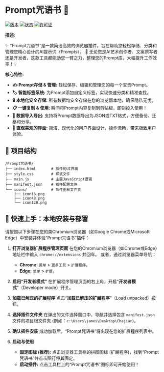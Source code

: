 # Prompt咒语书 📖

[![版本](https://img.shields.io/badge/版本-1.1-blue)](https://github.com/your-username/prompt-spellbook) 
[![状态](https://img.shields.io/badge/状态-稳定版-green)](https://github.com/your-username/prompt-spellbook)
[![许可证](https://img.shields.io/badge/许可证-MIT-lightgrey)](LICENSE) 

**描述:**

✨ “Prompt咒语书”是一款简洁高效的浏览器插件，旨在帮助您轻松存储、分类和管理您精心设计的AI提示词（Prompts）。
🚀 无论您是AI艺术创作者、文案撰写者还是开发者，这款工具都能助您一臂之力，整理您的Prompt库，大幅提升工作效率！💡

**核心特性:**

*   **✍️ Prompt存储 & 管理:** 轻松保存、编辑和管理您的每一个宝贵Prompt。
*   **🏷️ 智能标签系统:** 为Prompt添加自定义标签，实现快速分类和精准查找。
*   **🔒 本地化安全存储:** 所有数据均安全存储在您的浏览器本地，确保隐私无忧。
*   **📋 一键复制 & 使用:** 瞬间将Prompt内容复制到剪贴板，即刻投入使用！
*   **🔄 数据导入导出:** 支持将Prompt数据导出为JSON或TXT格式，方便备份、迁移和分享。
*   **🎨 直观美观的界面:** 简洁、现代化的用户界面设计，操作流畅，带来极致用户体验。

## 📂 项目结构

```text
/Prompt咒语书/
├── index.html       # 插件的UI界面
├── style.css        # 样式文件
├── main.js          # 主要JavaScript逻辑
├── manifest.json    # 插件配置文件
└── icons/           # 插件图标文件夹
    ├── icon16.png
    ├── icon48.png
    └── icon128.png
```

## 🚀 快速上手：本地安装与部署

请按照以下步骤在您的类Chromium浏览器（如Google Chrome或Microsoft Edge）中安装并体验“Prompt咒语书”插件：

1.  **打开浏览器扩展程序管理页面**
    在您的Chromium浏览器（如Chrome或Edge）地址栏中输入 `chrome://extensions` 并回车。
    或者，通过浏览器菜单导航：
    *   **Chrome:** `菜单` > `更多工具` > `扩展程序`。
    *   **Edge:** `菜单` > `扩展`。

2.  **启用“开发者模式”**
    在扩展程序管理页面的右上角，开启“**开发者模式**”（Developer mode）开关。

3.  **加载已解压的扩展程序**
    点击“**加载已解压的扩展程序**”（Load unpacked）按钮。

4.  **选择插件文件夹**
    在弹出的文件选择窗口中，导航并选择包含 `manifest.json` 文件的项目根文件夹 (例如：`c:\Users\james\Desktop\Chajian`)。

5.  **确认插件安装**
    成功加载后，“Prompt咒语书”将出现在您的扩展程序列表中。

6.  **启动与使用**
    *   **固定图标 (推荐):** 点击浏览器工具栏的拼图图标 (扩展程序)，找到“Prompt咒语书”并点击图钉将其固定。
    *   **启动插件:** 点击工具栏上的“Prompt咒语书”图标即可开始使用！

